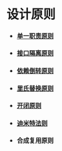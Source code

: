 # 设计原则

+ #### [单一职责原则](SRP.md)

+ #### [接口隔离原则](ISP.md)

+ #### [依赖倒转原则](DIP.md)

+ #### [里氏替换原则](LSP.md)

+ #### [开闭原则](OCP.md)

+ #### [迪米特法则](LKP.md)

+ #### 合成复用原则